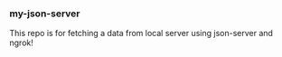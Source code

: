 ### my-json-server

This repo is for fetching a data from local server using json-server and ngrok!
